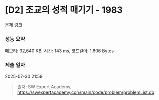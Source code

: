 # [D2] 조교의 성적 매기기 - 1983 

[문제 링크](https://swexpertacademy.com/main/code/problem/problemDetail.do?contestProbId=AV5PwGK6AcIDFAUq) 

### 성능 요약

메모리: 32,640 KB, 시간: 143 ms, 코드길이: 1,606 Bytes

### 제출 일자

2025-07-30 21:59



> 출처: SW Expert Academy, https://swexpertacademy.com/main/code/problem/problemList.do